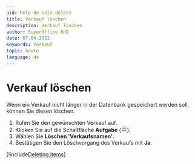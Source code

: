 ```yaml
---
uid: help-de-sale-delete
title: Verkauf löschen
description: Verkauf löschen
author: SuperOffice RnD
date: 07.04.2022
keywords: Verkauf
topic: howto
language: de
---
```


# Verkauf löschen

Wenn ein Verkauf nicht länger in der Datenbank gespeichert werden soll, können Sie diesen löschen.

1. Rufen Sie den gewünschten Verkauf auf.
2. Klicken Sie auf die Schaltfläche **Aufgabe** (![Symbol][img1]).
3. Wählen Sie **Löschen 'Verkaufsnamen'**.
4. Bestätigen Sie den Löschvorgang des Verkaufs mit **Ja**.

[!include[Deleting items](../../learn/includes/tip-deletion.md)]

<!-- Referenced links -->

<!-- Referenced images -->
[img1]: ../../../media/icons/btn-menu.png
